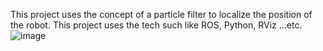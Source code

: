 This project uses the concept of a particle filter to localize the position of the robot. This project uses the tech such like ROS, Python, RViz ...etc.
![image](https://github.com/user-attachments/assets/c6bee922-9373-4060-ba1d-2f8fe9ddea1e)

